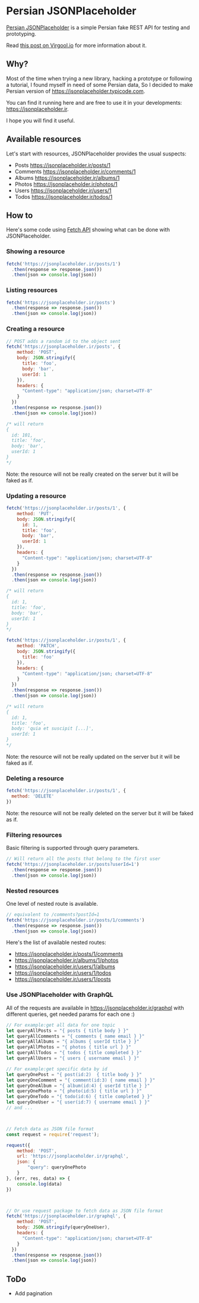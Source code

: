 # Persian JSONPlaceholder

[Persian JSONPlaceholder](https://jsonplaceholder.ir) is a simple Persian fake REST API for testing and prototyping.

Read [this post on Virgool.io](https://virgool.io/raychat/persianjsonplaceholder-mtwhgc0poehp) for more information about it.

## Why?

Most of the time when trying a new library, hacking a prototype or following a tutorial, I found myself in need of some Persian data, So I decided to make Persian version of https://jsonplaceholder.typicode.com.

You can find it running here and are free to use it in your developments: https://jsonplaceholder.ir. 

I hope you will find it useful.

## Available resources

Let's start with resources, JSONPlaceholder provides the usual suspects:

* Posts https://jsonplaceholder.ir/posts/1
* Comments https://jsonplaceholder.ir/comments/1
* Albums https://jsonplaceholder.ir/albums/1
* Photos https://jsonplaceholder.ir/photos/1
* Users https://jsonplaceholder.ir/users/1
* Todos https://jsonplaceholder.ir/todos/1

## How to

Here's some code using [Fetch API](https://developer.mozilla.org/en-US/docs/Web/API/Fetch_API) showing what can be done with JSONPlaceholder.

### Showing a resource

```js
fetch('https://jsonplaceholder.ir/posts/1')
  .then(response => response.json())
  .then(json => console.log(json))
```

### Listing resources

```js
fetch('https://jsonplaceholder.ir/posts')
  .then(response => response.json())
  .then(json => console.log(json))
```

### Creating a resource

```js
// POST adds a random id to the object sent
fetch('https://jsonplaceholder.ir/posts', {
    method: 'POST',
    body: JSON.stringify({
      title: 'foo',
      body: 'bar',
      userId: 1
    }),
    headers: {
      "Content-type": "application/json; charset=UTF-8"
    }
  })
  .then(response => response.json())
  .then(json => console.log(json))

/* will return
{
  id: 101,
  title: 'foo',
  body: 'bar',
  userId: 1
}
*/
```

Note: the resource will not be really created on the server but it will be faked as if. 

### Updating a resource

```js
fetch('https://jsonplaceholder.ir/posts/1', {
    method: 'PUT',
    body: JSON.stringify({
      id: 1,
      title: 'foo',
      body: 'bar',
      userId: 1
    }),
    headers: {
      "Content-type": "application/json; charset=UTF-8"
    }
  })
  .then(response => response.json())
  .then(json => console.log(json))

/* will return
{
  id: 1,
  title: 'foo',
  body: 'bar',
  userId: 1
}
*/
```

```js
fetch('https://jsonplaceholder.ir/posts/1', {
    method: 'PATCH',
    body: JSON.stringify({
      title: 'foo'
    }),
    headers: {
      "Content-type": "application/json; charset=UTF-8"
    }
  })
  .then(response => response.json())
  .then(json => console.log(json))

/* will return
{
  id: 1,
  title: 'foo',
  body: 'quia et suscipit [...]',
  userId: 1
}
*/
```

Note: the resource will not be really updated on the server but it will be faked as if. 

### Deleting a resource

```js
fetch('https://jsonplaceholder.ir/posts/1', {
  method: 'DELETE'
})
```

Note: the resource will not be really deleted on the server but it will be faked as if. 

### Filtering resources

Basic filtering is supported through query parameters.

```js
// Will return all the posts that belong to the first user
fetch('https://jsonplaceholder.ir/posts?userId=1')
  .then(response => response.json())
  .then(json => console.log(json))
```

### Nested resources

One level of nested route is available.

```js
// equivalent to /comments?postId=1
fetch('https://jsonplaceholder.ir/posts/1/comments')
  .then(response => response.json())
  .then(json => console.log(json))
```

Here's the list of available nested routes:

* https://jsonplaceholder.ir/posts/1/comments
* https://jsonplaceholder.ir/albums/1/photos
* https://jsonplaceholder.ir/users/1/albums
* https://jsonplaceholder.ir/users/1/todos
* https://jsonplaceholder.ir/users/1/posts



### Use JSONPlaceholder with GraphQL 

All of the requests are available in https://jsonplaceholder.ir/graphql with different queries, get needed params for each one :)


```js
// For example:get all data for one topic
let queryAllPosts = "{ posts { title body } }"
let queryAllComments = "{ comments { name email } }"
let queryAllAlbums = "{ albums { userId title } }"
let queryAllPhotos = "{ photos { title url } }"
let queryAllTodos = "{ todos { title completed } }"
let queryAllUsers = "{ users { username email } }"

// For example:get specific data by id
let queryOnePost = "{ post(id:2)  { title body } }"
let queryOneComment = "{ comment(id:3) { name email } }"
let queryOneAlbum = "{ album(id:4) { userId title } }"
let queryOnePhoto = "{ photo(id:5) { title url } }"
let queryOneTodo = "{ todo(id:6) { title completed } }"
let queryOneUser = "{ user(id:7) { username email } }"
// and ...



// Fetch data as JSON file format
const request = require('request');

request({
    method: 'POST',
    url: 'https://jsonplaceholder.ir/graphql',
    json: {
        "query": queryOnePhoto
    }
}, (err, res, data) => {
    console.log(data)
})



// Or use request package to fetch data as JSON file format
fetch('https://jsonplaceholder.ir/graphql', {
    method: 'POST',
    body: JSON.stringify(queryOneUser),
    headers: {
      "Content-type": "application/json; charset=UTF-8"
    }
  })
  .then(response => response.json())
  .then(json => console.log(json))

```

## ToDo

- Add pagination
